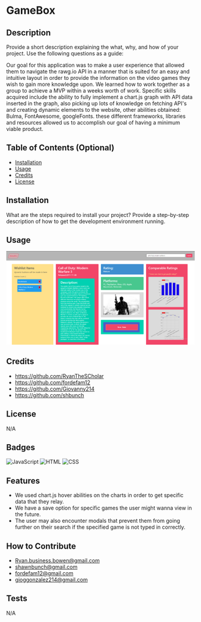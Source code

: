 # GameBox

## Description

Provide a short description explaining the what, why, and how of your project. Use the following questions as a guide:

Our goal for this application was to make a user experience that allowed them to navigate the rawg.io API in a manner that is suited for an easy and intuitive layout in order to provide the information on the video games they wish to gain more knowledge upon. We learned how to work together as a group to achieve a MVP within a weeks worth of work. Specific skills acquired include the ability to fully implement a chart.js graph with API data inserted in the graph, also picking up lots of knowledge on fetching API's and creating dynamic elements to the website, other abilities obtained: Bulma, FontAwesome, googleFonts. these different frameworks, libraries and resources allowed us to accomplish our goal of having a minimum viable product.

## Table of Contents (Optional)

- [Installation](#installation)
- [Usage](#usage)
- [Credits](#credits)
- [License](#license)

## Installation

What are the steps required to install your project? Provide a step-by-step description of how to get the development environment running.

## Usage

   ![website](./images/website%20for%20the%20readme.PNG)

## Credits

- https://github.com/RyanTheSCholar
- https://github.com/fordefam12
- https://github.com/Giovanny214
- https://github.com/shbunch

## License

N/A

## Badges

![JavaScript](https://img.shields.io/github/languages/top/lernantino/badmath)
![HTML](https://img.shields.io/github/languages/top/lernantino/badmath)
![CSS](https://img.shields.io/github/languages/top/lernantino/badmath)

## Features

- We used chart.js hover abilities on the charts in order to get specific data that they relay. 
- We have a save option for specific games the user might wanna view in the future.
- The user may also encounter modals that prevent them from going further on their search if the specified game is not typed in correctly.


## How to Contribute

- Ryan.business.bowen@gmail.com
- shawnbunch@gmail.com
- fordefam12@gmail.com
- gioggonzalez214@gmail.com

## Tests

N/A